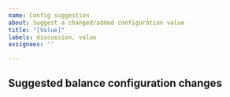 ```yaml
---
name: Config suggestion 
about: Suggest a changed/added configuration value 
title: "[Value]" 
labels: discussion, value 
assignees: '' 

---
```


## Suggested balance configuration changes

<!-- Which of Vampirism's balance configuration should be changed by GodlyVampirism -->
<!-- List the exact names of the balance values you want to changed as well as the suggested value. -->
<!-- An explanation increases chances of it being accepted->>

